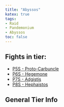 ```yaml
---
title: "Abyssos"
katex: true
tags:
- Raid
- Pandemonium
- Abyssos
toc: false
---
```


## Fights in tier:

- [P5S - Proto-Carbuncle](notes/P5S%20-%20Proto-Carbuncle)
- [P6S - Hegemone](notes/P6S%20-%20Hegemone)
- [P7S - Adgistis](notes/P7S%20-%20Adgistis)
- [P8S - Hephaistos](notes/P8S%20-%20Hephaistos)

## General Tier Info